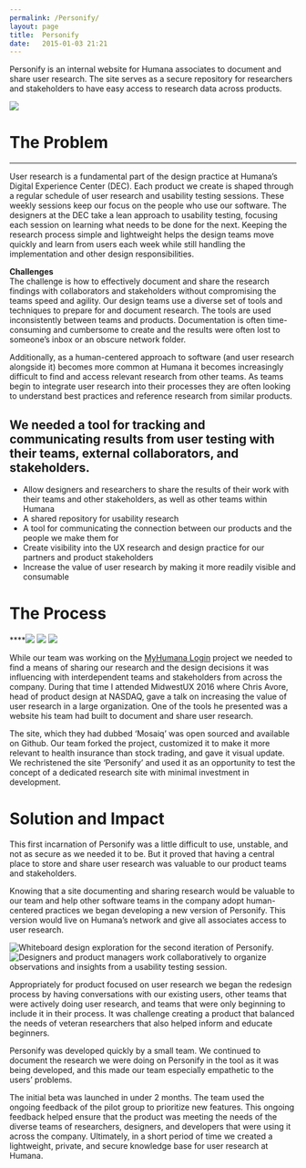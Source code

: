 ```yaml
---
permalink: /Personify/
layout: page
title:  Personify
date:   2015-01-03 21:21
---
```


Personify is an internal website for Humana associates to document and share user research. The site serves as a secure repository for researchers and stakeholders to have easy access to research data across products.


![](https://d2mxuefqeaa7sj.cloudfront.net/s_FD6842F4CE8795244B10A0212F9EA74998E4DCE8309943041FB97C18468EF0AD_1514849103618_Personify_Laptop_Cropped.png)




# The Problem
****
User research is a fundamental part of the design practice at Humana’s Digital Experience Center (DEC). Each product we create is shaped through a regular schedule of user research and usability testing sessions. These weekly sessions keep our focus on the people who use our software. The designers at the DEC take a lean approach to usability testing, focusing each session on learning what needs to be done for the next. Keeping the research process simple and lightweight helps the design teams move quickly and learn from users each week while still handling the implementation and other design responsibilities.

**Challenges**  
The challenge is how to effectively document and share the research findings with collaborators and stakeholders without compromising the teams speed and agility. Our design teams use a diverse set of tools and techniques to prepare for and document research. The tools are used inconsistently between teams and products. Documentation is often time-consuming and cumbersome to create and the results were often lost to someone’s inbox or an obscure network folder.

Additionally, as a human-centered approach to software (and user research alongside it) becomes more common at Humana it becomes increasingly difficult to find and access relevant research from other teams. As teams begin to integrate user research into their processes they are often looking to understand best practices and reference research from similar products.


## We needed a tool for tracking and communicating results from user testing with their teams, external collaborators, and stakeholders.


- Allow designers and researchers to share the results of their work with their teams and other stakeholders, as well as other teams within Humana
- A shared repository for usability research
- A tool for communicating the connection between our products and the people we make them for
- Create visibility into the UX research and design practice for our partners and product stakeholders
- Increase the value of user research by making it more readily visible and consumable



# The Process
****![](https://d2mxuefqeaa7sj.cloudfront.net/s_FD6842F4CE8795244B10A0212F9EA74998E4DCE8309943041FB97C18468EF0AD_1514845286948_not--13.png)
![](https://d2mxuefqeaa7sj.cloudfront.net/s_FD6842F4CE8795244B10A0212F9EA74998E4DCE8309943041FB97C18468EF0AD_1514845287143_not--14.png)
![](https://d2mxuefqeaa7sj.cloudfront.net/s_FD6842F4CE8795244B10A0212F9EA74998E4DCE8309943041FB97C18468EF0AD_1514845287004_not--15.png)


While our team was working on the [MyHumana Login](http://mattdobson.com/work/myhumanalogin) project we needed to find a means of sharing our research and the design decisions it was influencing with interdependent teams and stakeholders from across the company. During that time I attended MidwestUX 2016 where Chris Avore, head of product design at NASDAQ, gave a talk on increasing the value of user research in a large organization. One of the tools he presented was a website his team had built to document and share user research.

The site, which they had dubbed ‘Mosaiq’ was open sourced and available on Github. Our team forked the project, customized it to make it more relevant to health insurance than stock trading, and gave it visual update. We rechristened the site ‘Personify’ and used it as an opportunity to test the concept of a dedicated research site with minimal investment in development.


# Solution and Impact

This first incarnation of Personify was a little difficult to use, unstable, and not as secure as we needed it to be. But it proved that having a central place to store and share user research was valuable to our product teams and stakeholders.

Knowing that a site documenting and sharing research would be valuable to our team and help other software teams in the company adopt human-centered practices we began developing a new version of Personify. This version would live on Humana’s network and give all associates access to user research.


![Whiteboard design exploration for the second iteration of Personify.](https://d2mxuefqeaa7sj.cloudfront.net/s_FD6842F4CE8795244B10A0212F9EA74998E4DCE8309943041FB97C18468EF0AD_1514847548744_Design_Exploration.png)
![Designers and product managers work collaboratively to organize observations and insights from a usability testing session. ](http://www.humana.io/assets/img/pic_personify.png)


Appropriately for product focused on user research we began the redesign process by having conversations with our existing users, other teams that were actively doing user research, and teams that were only beginning to include it in their process. It was challenge creating a product that balanced the needs of veteran researchers that also helped inform and educate beginners.  

Personify was developed quickly by a small team. We continued to document the research we were doing on Personify in the tool as it was being developed, and this made our team especially empathetic to the users’ problems.

The initial beta was launched in under 2 months. The team used the ongoing feedback of the pilot group to prioritize new features. This ongoing feedback helped ensure that the product was meeting the needs of the diverse teams of researchers, designers, and developers that were using it across the company. Ultimately, in a short period of time we created a lightweight, private, and secure knowledge base for user research at Humana.
